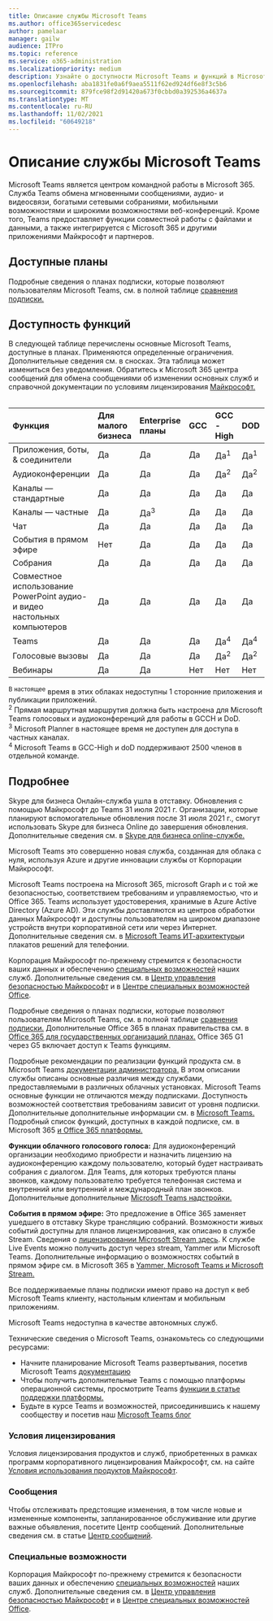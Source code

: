 ```yaml
---
title: Описание службы Microsoft Teams
ms.author: office365servicedesc
author: pamelaar
manager: gailw
audience: ITPro
ms.topic: reference
ms.service: o365-administration
ms.localizationpriority: medium
description: Узнайте о доступности Microsoft Teams и функций в Microsoft 365 и Office 365 планах.
ms.openlocfilehash: aba1831fe0a6f9aea5511f62ed924df6e8f3c5b6
ms.sourcegitcommit: 879fce98f2d91420a673f0cbbd0a392536a4637a
ms.translationtype: MT
ms.contentlocale: ru-RU
ms.lasthandoff: 11/02/2021
ms.locfileid: "60649218"
---
```

# <a name="microsoft-teams-service-description"></a>Описание службы Microsoft Teams

Microsoft Teams является центром командной работы в Microsoft 365. Служба Teams обмена мгновенными сообщениями, аудио- и видеосвязи, богатыми сетевыми собраниями, мобильными возможностями и широкими возможностями веб-конференций. Кроме того, Teams предоставляет функции совместной работы с файлами и данными, а также интегрируется с Microsoft 365 и другими приложениями Майкрософт и партнеров.

## <a name="available-plans"></a>Доступные планы

Подробные сведения о планах подписки, которые позволяют пользователям Microsoft Teams, см. в полной таблице [сравнения подписки.](https://go.microsoft.com/fwlink/?linkid=2139145)

## <a name="feature-availability"></a>Доступность функций

В следующей таблице перечислены основные Microsoft Teams, доступные в планах. Применяются определенные ограничения. Дополнительные сведения см. в сносках. Эта таблица может измениться без уведомления. Обратитесь к Microsoft 365 центра сообщений для обмена сообщениями об изменении основных служб и справочной документации по условиям лицензирования [Майкрософт.](https://www.microsoft.com/licensing/product-licensing/products)<br><br>

| Функция | Для малого бизнеса | Enterprise планы | GCC | GCC - High | DOD | Образование |
| :----- | :----- | :----- | :----- | :----- | :----- | :----- |
| Приложения, боты, & соединители | Да | Да | Да | Да<sup>1</sup> | Да<sup>1</sup> | Да |
| Аудиоконференции | Да | Да | Да | Да<sup>2</sup> | Да<sup>2</sup> | Да |
| Каналы — стандартные | Да | Да | Да | Да | Да | Да |
| Каналы — частные | Да | Да<sup>3</sup> | Да | Да | Да | Да |
| Чат | Да | Да | Да | Да | Да | Да |
| События в прямом эфире | Нет | Да | Да | Да | Да | Да |
| Собрания | Да | Да | Да | Да | Да | Да |
| Совместное использование PowerPoint аудио- и видео настольных компьютеров | Да | Да | Да | Да | Да | Да |
| Teams | Да | Да | Да | Да<sup>4</sup> | Да<sup>4</sup> | Да |
| Голосовые вызовы | Да | Да | Да | Да<sup>2</sup> | Да<sup>2</sup> | Да |
| Вебинары | Да | Да | Нет | Нет | Нет | Да |

<sup>В настоящее</sup> время в этих облаках недоступны 1 сторонние приложения и публикации приложений. <br/>
<sup>2</sup> Прямая маршрутная маршрутия должна быть настроена для Microsoft Teams голосовых и аудиоконференций для работы в GCCH и DoD. <br/>
<sup>3</sup> Microsoft Planner в настоящее время не доступен для доступа в частных каналах. <br/>
<sup>4</sup> Microsoft Teams в GCC-High и doD поддерживают 2500 членов в отдельной команде.

## <a name="learn-more"></a>Подробнее

Skype для бизнеса Онлайн-служба ушла в отставку. Обновления с помощью Майкрософт до Teams 31 июля 2021 г. Организации, которые планируют вспомогательные обновления после 31 июля 2021 г., смогут использовать Skype для бизнеса Online до завершения обновления. Дополнительные сведения см. в [Skype для бизнеса online-службе.](https://techcommunity.microsoft.com/t5/microsoft-teams-blog/the-skype-for-business-online-service-has-retired/ba-p/2596601)

Microsoft Teams это совершенно новая служба, созданная для облака с нуля, используя Azure и другие инновации службы от Корпорации Майкрософт.

Microsoft Teams построена на Microsoft 365, microsoft Graph и с той же безопасностью, соответствием требованиям и управляемостью, что и Office 365. Teams использует удостоверения, хранимые в Azure Active Directory (Azure AD). Эти службы доставляются из центров обработки данных Майкрософт и доступны пользователям на широком диапазоне устройств внутри корпоративной сети или через Интернет. Дополнительные сведения см. в [Microsoft Teams ИТ-архитектуры](/microsoftteams/teams-architecture-solutions-posters)и плакатов решений для телефонии.

Корпорация Майкрософт по-прежнему стремится к безопасности ваших данных и обеспечению [специальных возможностей](https://www.microsoft.com/trust-center/compliance/accessibility) наших служб. Дополнительные сведения см. в [Центр управления безопасностью Майкрософт](https://www.microsoft.com/trust-center) и в [Центре специальных возможностей Office](https://support.office.com/article/Office-Accessibility-Center-Resources-for-people-with-disabilities-ecab0fcf-d143-4fe8-a2ff-6cd596bddc6d).

Подробные сведения о планах подписки, которые позволяют пользователям Microsoft Teams, см. в полной таблице [сравнения подписки.](https://go.microsoft.com/fwlink/?linkid=2139145) Дополнительные Office 365 в планах правительства см. в [Office 365 для государственных организаций планах.](https://www.microsoft.com/microsoft-365/government/compare-office-365-government-plans) Office 365 G1 через G5 включает доступ к Teams функциям.

Подробные рекомендации по реализации функций продукта см. в Microsoft Teams [документации администратора.](/MicrosoftTeams) В этом описании службы описаны основные различия между службами, предоставляемыми в различных облачных установках. Microsoft Teams основные функции не отличаются между подписками. Доступность возможностей соответствия требованиям зависит от уровня подписки. Дополнительные дополнительные информации см. в [Microsoft Teams.](/microsoftteams/security-compliance-overview) Подробный список функций, доступных в каждой подписке, см. в Microsoft 365 [и Office 365 платформы.](/office365/servicedescriptions/office-365-platform-service-description/office-365-platform-service-description)

**Функции облачного голосового голоса:** Для аудиоконференций организации необходимо приобрести и назначить лицензию на аудиоконференцию каждому пользователю, который будет настраивать собрания с диалогом. Для Teams, для которых требуются планы звонков, каждому пользователю требуется телефонная система и внутренний или внутренний и международный план звонков. Дополнительные дополнительные [Microsoft Teams надстройки.](/microsoftteams/teams-add-on-licensing/microsoft-teams-add-on-licensing)

**События в прямом эфире:** Это предложение в Office 365 заменяет ушедшего в отставку Skype трансляцию собраний. Возможности живых событий доступны для планов лицензирования, как описано в службе Stream. Сведения о [лицензировании Microsoft Stream здесь](/stream/license-overview). К службе Live Events можно получить доступ через stream, Yammer или Microsoft Teams. Дополнительные информацию о возможностях событий в прямом эфире см. в Microsoft 365 в [Yammer, Microsoft Teams и Microsoft Stream.](/stream/live-event-m365)

Все поддерживаемые планы подписки имеют право на доступ к веб Microsoft Teams клиенту, настольным клиентам и мобильным приложениям.

Microsoft Teams недоступна в качестве автономных служб.

Технические сведения о Microsoft Teams, ознакомьтесь со следующими ресурсами:

- Начните планирование Microsoft Teams развертывания, посетив Microsoft Teams [документацию](https://aka.ms/SuccessWithTeams)
- Чтобы получить дополнительные Teams с помощью платформы операционной системы, просмотрите Teams [функции в статье поддержки платформы.](https://aka.ms/teamsfeaturesbyplatform)
- Будьте в курсе Teams и возможностей, присоединившись к нашему сообществу и посетив наш [Microsoft Teams блог](https://aka.ms/TeamsBlog)

### <a name="licensing-terms"></a>Условия лицензирования

Условия лицензирования продуктов и служб, приобретенных в рамках программ корпоративного лицензирования Майкрософт, см. на сайте [Условия использования продуктов Майкрософт](https://www.microsoft.com/licensing/terms/).

### <a name="messaging"></a>Сообщения

Чтобы отслеживать предстоящие изменения, в том числе новые и измененные компоненты, запланированное обслуживание или другие важные объявления, посетите Центр сообщений. Дополнительные сведения см. в статье [Центр сообщений](/microsoft-365/admin/manage/message-center).

### <a name="accessibility"></a>Специальные возможности

Корпорация Майкрософт по-прежнему стремится к безопасности ваших данных и обеспечению [специальных возможностей](https://www.microsoft.com/trust-center/compliance/accessibility) наших служб. Дополнительные сведения см. в [Центр управления безопасностью Майкрософт](https://www.microsoft.com/trust-center) и в [Центре специальных возможностей Office](https://support.office.com/article/ecab0fcf-d143-4fe8-a2ff-6cd596bddc6d).

